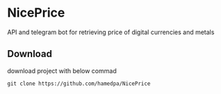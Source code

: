 # NicePrice
API and telegram bot for retrieving price of digital currencies and metals

<h2>Download</h2>
  
  <p>download project with below commad</p>
  
    git clone https://github.com/hamedpa/NicePrice
